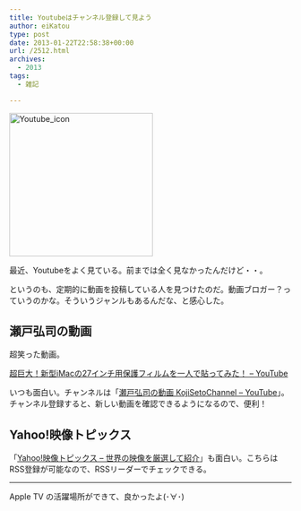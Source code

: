 ```yaml
---
title: Youtubeはチャンネル登録して見よう
author: eiKatou
type: post
date: 2013-01-22T22:58:38+00:00
url: /2512.html
archives:
  - 2013
tags:
  - 雑記

---
```

<img src="http://eikatou.net/blog/wp-content/uploads/2013/01/Youtube_icon.png" alt="Youtube_icon" width="256" height="256" class="alignnone size-full wp-image-2519" srcset="/uploads/2013/01/Youtube_icon.png 256w, /uploads/2013/01/Youtube_icon-150x150.png 150w, /uploads/2013/01/Youtube_icon-120x120.png 120w" sizes="(max-width: 256px) 100vw, 256px" />
  
最近、Youtubeをよく見ている。前までは全く見なかったんだけど・・。

というのも、定期的に動画を投稿している人を見つけたのだ。動画ブロガー？っていうのかな。そういうジャンルもあるんだな、と感心した。

<!--more-->

## 瀬戸弘司の動画

超笑った動画。
  
[超巨大！新型iMacの27インチ用保護フィルムを一人で貼ってみた！ &#8211; YouTube][1]

  


いつも面白い。チャンネルは「[瀬戸弘司の動画 KojiSetoChannel &#8211; YouTube][2]」。チャンネル登録すると、新しい動画を確認できるようになるので、便利！

## Yahoo!映像トピックス

「[Yahoo!映像トピックス &#8211; 世界の映像を厳選して紹介][3]」も面白い。こちらはRSS登録が可能なので、RSSリーダーでチェックできる。

* * *

Apple TV の活躍場所ができて、良かったよ(･∀･)

 [1]: http://www.youtube.com/watch?v=gJZeZI1_Vkw&list=UUFBjsYvwX7kWUjQoW7GcJ5A&index=10
 [2]: http://www.youtube.com/user/eguri89
 [3]: http://videotopics.yahoo.co.jp/
